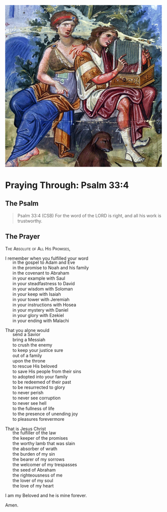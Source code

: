 <img class="intro-right" src="../images/art-paris-psalter.jpg">

<style>
  li {list-style-type: none;}
  p + ul {
    margin-top: -18px;
}
</style>

# Praying Through: Psalm 33:4

## The Psalm

>Psalm 33:4 (CSB)   For the word of the LORD is right, and all his work is trustworthy.

## The Prayer

<div style="font-variant: small-caps;">
The Absolute of All His Promises,
</div>

I remember when you fulfilled your word
* in the gospel to Adam and Eve
* in the promise to Noah and his family
* in the covenant to Abraham
* in your example with Saul
* in your steadfastness to David
* in your wisdom with Soloman
* in your keep with Isaiah
* in your tower with Jeremiah
* in your instructions with Hosea
* in your mystery with Daniel
* in your glory with Ezekiel
* in your ending with Malachi

That you alone would
* send a Savior
* bring a Messiah
* to crush the enemy
* to keep your justice sure
* out of a family
* upon the throne
* to rescue His beloved
* to save His people from their sins
* to adopted into your family
* to be redeemed of their past
* to be resurrected to glory
* to never perish
* to never see corruption
* to never see hell
* to the fullness of life
* to the presence of unending joy
* to pleasures forevermore

That is Jesus Christ
* the fulfiller of the law
* the keeper of the promises
* the worthy lamb that was slain
* the absorber of wrath
* the burden of my sin
* the bearer of my sorrows
* the welcomer of my trespasses
* the seed of Abraham
* the righteousness of me
* the lover of my soul
* the love of my heart

I am my Beloved
and he is mine forever.

Amen.
